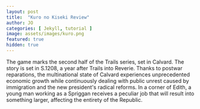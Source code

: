 ```yaml
---
layout: post
title:  "Kuro no Kiseki Review"
author: JO
categories: [ Jekyll, tutorial ]
image: assets/images/kuro.png
featured: true
hidden: true
---
```

The game marks the second half of the Trails series, set in Calvard. The story is set in S.1208, a year after Trails into Reverie. Thanks to postwar reparations, the multinational state of Calvard experiences unprecedented economic growth while continuously dealing with public unrest caused by immigration and the new president's radical reforms. In a corner of Edith, a young man working as a Spriggan receives a peculiar job that will result into something larger, affecting the entirety of the Republic.
